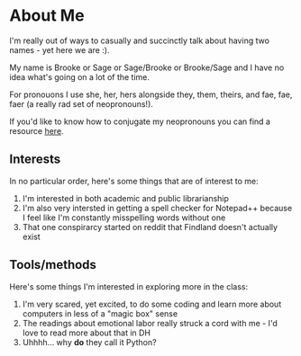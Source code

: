 # About Me

I'm really out of ways to casually and succinctly talk about having two names - yet here we are :).

My name is Brooke or Sage or Sage/Brooke or Brooke/Sage and I have no idea what's going on a lot of the time.

For pronouons I use she, her, hers alongside they, them, theirs, and fae, fae, faer (a really rad set of neopronouns!).	

If you'd like to know how to conjugate my neopronouns you can find a resource [here](https://en.pronouns.page/fae).	

## Interests

In no particular order, here's some things that are of interest to me:

1. I'm interested in both academic and public librarianship
2. I'm also very intersted in getting a spell checker for Notepad++ because I feel like I'm constantly misspelling words without one
3. That one conspirarcy started on reddit that Findland doesn't actually exist

## Tools/methods

Here's some things I'm interested in exploring more in the class: 

1. I'm very scared, yet excited, to do some coding and learn more about computers in less of a "magic box" sense
2. The readings about emotional labor really struck a cord with me - I'd love to read more about that in DH
3. Uhhhh... why **do** they call it Python?


